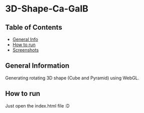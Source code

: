 # 3D-Shape-Ca-GaIB

## Table of Contents
* [General Info](#general-information)
* [How to run](#how-to-run)
* [Screenshots](#screenshots)

## General Information
Generating rotating 3D shape (Cube and Pyramid) using WebGL.

## How to run
Just open the index.html file :D